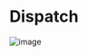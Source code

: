 # Dispatch
![image](https://user-images.githubusercontent.com/55855945/111006642-291d9800-835b-11eb-8262-0f7475fef868.png)
